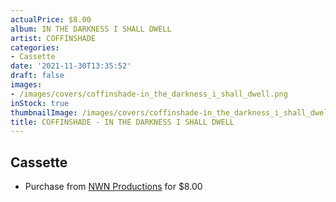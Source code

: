 ```yaml
---
actualPrice: $8.00
album: IN THE DARKNESS I SHALL DWELL
artist: COFFINSHADE
categories:
- Cassette
date: '2021-11-30T13:35:52'
draft: false
images:
- /images/covers/coffinshade-in_the_darkness_i_shall_dwell.png
inStock: true
thumbnailImage: /images/covers/coffinshade-in_the_darkness_i_shall_dwell-thumb.png
title: COFFINSHADE - IN THE DARKNESS I SHALL DWELL
---
```


## Cassette
* Purchase from [NWN Productions](http://shop.nwnprod.com/index.php?route=product/product&path=73&product_id=10559&sort=pd.name&order=ASC) for $8.00

